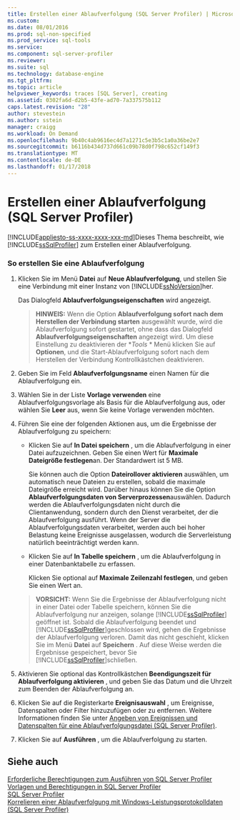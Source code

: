 ```yaml
---
title: Erstellen einer Ablaufverfolgung (SQL Server Profiler) | Microsoft Docs
ms.custom: 
ms.date: 08/01/2016
ms.prod: sql-non-specified
ms.prod_service: sql-tools
ms.service: 
ms.component: sql-server-profiler
ms.reviewer: 
ms.suite: sql
ms.technology: database-engine
ms.tgt_pltfrm: 
ms.topic: article
helpviewer_keywords: traces [SQL Server], creating
ms.assetid: 0302fa6d-d2b5-43fe-ad70-7a337575b112
caps.latest.revision: "28"
author: stevestein
ms.author: sstein
manager: craigg
ms.workload: On Demand
ms.openlocfilehash: 9b40c4ab9616ec4d7a1271c5e3b5c1a0a36be2e7
ms.sourcegitcommit: b6116b434d737d661c09b78d0f798c652cf149f3
ms.translationtype: MT
ms.contentlocale: de-DE
ms.lasthandoff: 01/17/2018
---
```

# <a name="create-a-trace-sql-server-profiler"></a>Erstellen einer Ablaufverfolgung (SQL Server Profiler)
[!INCLUDE[appliesto-ss-xxxx-xxxx-xxx-md](../../includes/appliesto-ss-xxxx-xxxx-xxx-md.md)]Dieses Thema beschreibt, wie [!INCLUDE[ssSqlProfiler](../../includes/sssqlprofiler-md.md)] zum Erstellen einer Ablaufverfolgung.  
  
### <a name="to-create-a-trace"></a>So erstellen Sie eine Ablaufverfolgung  
  
1.  Klicken Sie im Menü **Datei** auf **Neue Ablaufverfolgung**, und stellen Sie eine Verbindung mit einer Instanz von [!INCLUDE[ssNoVersion](../../includes/ssnoversion-md.md)]her.  
  
     Das Dialogfeld **Ablaufverfolgungseigenschaften** wird angezeigt.  
  
    > **HINWEIS:** Wenn die Option **Ablaufverfolgung sofort nach dem Herstellen der Verbindung starten** ausgewählt wurde, wird die Ablaufverfolgung sofort gestartet, ohne dass das Dialogfeld **Ablaufverfolgungseigenschaften** angezeigt wird. Um diese Einstellung zu deaktivieren der **Tools* * Menü klicken Sie auf **Optionen**, und die Start-Ablaufverfolgung sofort nach dem Herstellen der Verbindung Kontrollkästchen deaktivieren.  
  
2.  Geben Sie im Feld **Ablaufverfolgungsname** einen Namen für die Ablaufverfolgung ein.  
  
3.  Wählen Sie in der Liste **Vorlage verwenden** eine Ablaufverfolgungsvorlage als Basis für die Ablaufverfolgung aus, oder wählen Sie **Leer** aus, wenn Sie keine Vorlage verwenden möchten.  
  
4.  Führen Sie eine der folgenden Aktionen aus, um die Ergebnisse der Ablaufverfolgung zu speichern:  
  
    -   Klicken Sie auf **In Datei speichern** , um die Ablaufverfolgung in einer Datei aufzuzeichnen. Geben Sie einen Wert für **Maximale Dateigröße festlegen**an. Der Standardwert ist 5 MB.  
  
         Sie können auch die Option **Dateirollover aktivieren** auswählen, um automatisch neue Dateien zu erstellen, sobald die maximale Dateigröße erreicht wird. Darüber hinaus können Sie die Option **Ablaufverfolgungsdaten von Serverprozessen**auswählen. Dadurch werden die Ablaufverfolgungsdaten nicht durch die Clientanwendung, sondern durch den Dienst verarbeitet, der die Ablaufverfolgung ausführt. Wenn der Server die Ablaufverfolgungsdaten verarbeitet, werden auch bei hoher Belastung keine Ereignisse ausgelassen, wodurch die Serverleistung natürlich beeinträchtigt werden kann.  
  
    -   Klicken Sie auf **In Tabelle speichern** , um die Ablaufverfolgung in einer Datenbanktabelle zu erfassen.  
  
         Klicken Sie optional auf **Maximale Zeilenzahl festlegen**, und geben Sie einen Wert an.  
  
    > **VORSICHT:** Wenn Sie die Ergebnisse der Ablaufverfolgung nicht in einer Datei oder Tabelle speichern, können Sie die Ablaufverfolgung nur anzeigen, solange [!INCLUDE[ssSqlProfiler](../../includes/sssqlprofiler-md.md)] geöffnet ist. Sobald die Ablaufverfolgung beendet und [!INCLUDE[ssSqlProfiler](../../includes/sssqlprofiler-md.md)]geschlossen wird, gehen die Ergebnisse der Ablaufverfolgung verloren. Damit das nicht geschieht, klicken Sie im Menü **Datei** auf **Speichern** . Auf diese Weise werden die Ergebnisse gespeichert, bevor Sie [!INCLUDE[ssSqlProfiler](../../includes/sssqlprofiler-md.md)]schließen.  
  
5.  Aktivieren Sie optional das Kontrollkästchen **Beendigungszeit für Ablaufverfolgung aktivieren** , und geben Sie das Datum und die Uhrzeit zum Beenden der Ablaufverfolgung an.  
  
6.  Klicken Sie auf die Registerkarte **Ereignisauswahl**  , um Ereignisse, Datenspalten oder Filter hinzuzufügen oder zu entfernen. Weitere Informationen finden Sie unter [Angeben von Ereignissen und Datenspalten für eine Ablaufverfolgungsdatei &#40;SQL Server Profiler&#41;](../../tools/sql-server-profiler/specify-events-and-data-columns-for-a-trace-file-sql-server-profiler.md).  
  
7.  Klicken Sie auf **Ausführen** , um die Ablaufverfolgung zu starten.  
  
## <a name="see-also"></a>Siehe auch  
 [Erforderliche Berechtigungen zum Ausführen von SQL Server Profiler](../../tools/sql-server-profiler/permissions-required-to-run-sql-server-profiler.md)   
 [Vorlagen und Berechtigungen in SQL Server Profiler](../../tools/sql-server-profiler/sql-server-profiler-templates-and-permissions.md)   
 [SQL Server Profiler](../../tools/sql-server-profiler/sql-server-profiler.md)   
 [Korrelieren einer Ablaufverfolgung mit Windows-Leistungsprotokolldaten &#40;SQL Server Profiler&#41;](../../tools/sql-server-profiler/correlate-a-trace-with-windows-performance-log-data-sql-server-profiler.md)  
  
  
